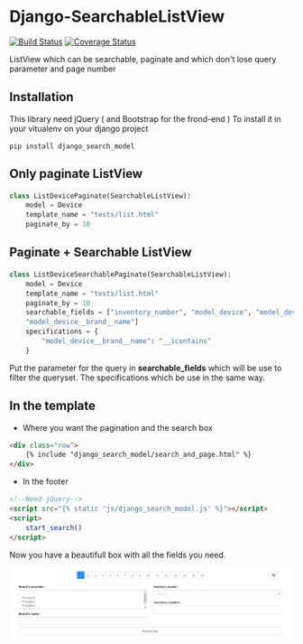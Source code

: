 Django-SearchableListView
=========================

[![Build Status](https://travis-ci.org/SchroterQuentin/django-search-listview.svg?branch=master)](https://travis-ci.org/SchroterQuentin/django-search-listview)
[![Coverage Status](https://coveralls.io/repos/github/SchroterQuentin/Django-SearchableListView/badge.svg)](https://coveralls.io/github/SchroterQuentin/Django-SearchableListView)

ListView which can be searchable, paginate and which don't lose query parameter and page number

Installation
------------

This library need jQuery ( and Bootstrap for the frond-end ) 
To install it in your vitualenv on your django project

```{r, engine='bash', count_lines}
pip install django_search_model
```


Only paginate ListView
----------------------

```python
class ListDevicePaginate(SearchableListView):
    model = Device
    template_name = "tests/list.html"
    paginate_by = 10
```
        
Paginate + Searchable ListView
------------------------------

```python
class ListDeviceSearchablePaginate(SearchableListView):
    model = Device
    template_name = "tests/list.html"
    paginate_by = 10
    searchable_fields = ["inventory_number", "model_device", "model_device__brand__provider",
    "model_device__brand__name"]
    specifications = {
        "model_device__brand__name": "__icontains"
    }
```

Put the parameter for the query in **searchable_fields** which will be use to filter the queryset. The specifications which be use in the same way.

In the template
---------------

- Where you want the pagination and the search box

```html
<div class="row">
    {% include "django_search_model/search_and_page.html" %}
</div>
```

- In the footer

```html
<!--Need jQuery-->
<script src="{% static 'js/django_search_model.js' %}"></script>
<script>
    start_search()
</script> 
```

Now you have a beautifull box with all the fields you need.

![Alt tag](/docs/search_box.png?raw=true "Search box")
